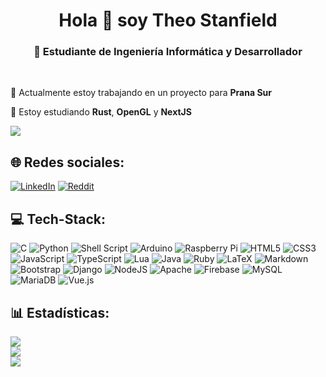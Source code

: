 <h1 align="center">Hola 👋 soy Theo Stanfield</h1>
<h3 align="center">💫 Estudiante de Ingeniería Informática y Desarrollador</h3><br>

🔭 Actualmente estoy trabajando en un proyecto para **Prana Sur**

🌱 Estoy estudiando **Rust**, **OpenGL** y **NextJS**

![](https://visitcount.itsvg.in/api?id=stonefeld&label=Visitas%20al%20perfil&color=1&icon=0&pretty=true)

## 🌐 Redes sociales:

[![LinkedIn](https://img.shields.io/badge/LinkedIn-%230077B5.svg?logo=linkedin&logoColor=white)](https://linkedin.com/in/theo-stanfield) [![Reddit](https://img.shields.io/badge/Reddit-%23FF4500.svg?logo=Reddit&logoColor=white)](https://reddit.com/user/pruepeura)

## 💻 Tech-Stack:

![C](https://img.shields.io/badge/c-%2300599C.svg?style=flat&logo=c&logoColor=white)
![Python](https://img.shields.io/badge/python-3670A0?style=flat&logo=python&logoColor=ffdd54)
![Shell Script](https://img.shields.io/badge/shell_script-%23121011.svg?style=flat&logo=gnu-bash&logoColor=white)
![Arduino](https://img.shields.io/badge/-Arduino-00979D?style=flat&logo=Arduino&logoColor=white)
![Raspberry Pi](https://img.shields.io/badge/-RaspberryPi-C51A4A?style=flat&logo=Raspberry-Pi)
![HTML5](https://img.shields.io/badge/html5-%23E34F26.svg?style=flat&logo=html5&logoColor=white)
![CSS3](https://img.shields.io/badge/css3-%231572B6.svg?style=flat&logo=css3&logoColor=white)
![JavaScript](https://img.shields.io/badge/javascript-%23323330.svg?style=flat&logo=javascript&logoColor=%23F7DF1E)
![TypeScript](https://img.shields.io/badge/typescript-%23007ACC.svg?style=flat&logo=typescript&logoColor=white)
![Lua](https://img.shields.io/badge/lua-%232C2D72.svg?style=flat&logo=lua&logoColor=white)
![Java](https://img.shields.io/badge/Java-ED8B00?style=flat&logo=openjdk&logoColor=white)
![Ruby](https://img.shields.io/badge/ruby-%23CC342D.svg?style=flat&logo=ruby&logoColor=white)
![LaTeX](https://img.shields.io/badge/latex-%23008080.svg?style=flat&logo=latex&logoColor=white)
![Markdown](https://img.shields.io/badge/markdown-%23000000.svg?style=flat&logo=markdown&logoColor=white)
![Bootstrap](https://img.shields.io/badge/bootstrap-%23563D7C.svg?style=flat&logo=bootstrap&logoColor=white)
![Django](https://img.shields.io/badge/django-%23092E20.svg?style=flat&logo=django&logoColor=white)
![NodeJS](https://img.shields.io/badge/node.js-6DA55F?style=flat&logo=node.js&logoColor=white)
![Apache](https://img.shields.io/badge/apache-%23D42029.svg?style=flat&logo=apache&logoColor=white)
![Firebase](https://img.shields.io/badge/firebase-%23039BE5.svg?style=flat&logo=firebase)
![MySQL](https://img.shields.io/badge/mysql-%2300f.svg?style=flat&logo=mysql&logoColor=white)
![MariaDB](https://img.shields.io/badge/MariaDB-003545?style=flat&logo=mariadb&logoColor=white)
![Vue.js](https://img.shields.io/badge/Vue.js-35495E?style=flat&logo=vuedotjs&logoColor=white)

## 📊 Estadísticas:

![](https://github-readme-stats.vercel.app/api?username=stonefeld&theme=nord&hide_border=true&include_all_commits=false&count_private=false)<br/>
![](https://github-readme-streak-stats.herokuapp.com/?user=stonefeld&theme=nord&hide_border=true)<br/>
![](https://github-readme-stats.vercel.app/api/top-langs/?username=stonefeld&theme=nord&hide_border=true&include_all_commits=false&count_private=false&layout=compact)
